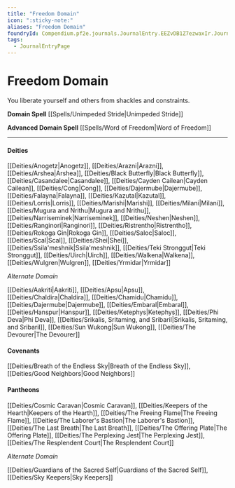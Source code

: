 ```yaml
---
title: "Freedom Domain"
icon: ":sticky-note:"
aliases: "Freedom Domain"
foundryId: Compendium.pf2e.journals.JournalEntry.EEZvDB1Z7ezwaxIr.JournalEntryPage.5MjSsuKOLBoiL8FB
tags:
  - JournalEntryPage
---
```


# Freedom Domain
You liberate yourself and others from shackles and constraints.

**Domain Spell** [[Spells/Unimpeded Stride|Unimpeded Stride]]

**Advanced Domain Spell** [[Spells/Word of Freedom|Word of Freedom]]

* * *

#### **Deities**

[[Deities/Anogetz|Anogetz]], [[Deities/Arazni|Arazni]], [[Deities/Arshea|Arshea]], [[Deities/Black Butterfly|Black Butterfly]], [[Deities/Casandalee|Casandalee]], [[Deities/Cayden Cailean|Cayden Cailean]], [[Deities/Cong|Cong]], [[Deities/Dajermube|Dajermube]], [[Deities/Falayna|Falayna]], [[Deities/Kazutal|Kazutal]], [[Deities/Lorris|Lorris]], [[Deities/Marishi|Marishi]], [[Deities/Milani|Milani]], [[Deities/Mugura and Nrithu|Mugura and Nrithu]], [[Deities/Narriseminek|Narriseminek]], [[Deities/Neshen|Neshen]], [[Deities/Ranginori|Ranginori]], [[Deities/Ristrentho|Ristrentho]], [[Deities/Rokoga Gin|Rokoga Gin]], [[Deities/Saloc|Saloc]], [[Deities/Scal|Scal]], [[Deities/Shei|Shei]], [[Deities/Ssila'meshnik|Ssila'meshnik]], [[Deities/Teki Stronggut|Teki Stronggut]], [[Deities/Uirch|Uirch]], [[Deities/Walkena|Walkena]], [[Deities/Wulgren|Wulgren]], [[Deities/Yrmidar|Yrmidar]]

_Alternate Domain_

[[Deities/Aakriti|Aakriti]], [[Deities/Apsu|Apsu]], [[Deities/Chaldira|Chaldira]], [[Deities/Chamidu|Chamidu]], [[Deities/Dajermube|Dajermube]], [[Deities/Embaral|Embaral]], [[Deities/Hanspur|Hanspur]], [[Deities/Ketephys|Ketephys]], [[Deities/Phi Deva|Phi Deva]], [[Deities/Srikalis, Sritaming, and Sribaril|Srikalis, Sritaming, and Sribaril]], [[Deities/Sun Wukong|Sun Wukong]], [[Deities/The Devourer|The Devourer]]

#### **Covenants**

[[Deities/Breath of the Endless Sky|Breath of the Endless Sky]], [[Deities/Good Neighbors|Good Neighbors]]

#### **Pantheons**

[[Deities/Cosmic Caravan|Cosmic Caravan]], [[Deities/Keepers of the Hearth|Keepers of the Hearth]], [[Deities/The Freeing Flame|The Freeing Flame]], [[Deities/The Laborer's Bastion|The Laborer's Bastion]], [[Deities/The Last Breath|The Last Breath]], [[Deities/The Offering Plate|The Offering Plate]], [[Deities/The Perplexing Jest|The Perplexing Jest]], [[Deities/The Resplendent Court|The Resplendent Court]]

_Alternate Domain_

[[Deities/Guardians of the Sacred Self|Guardians of the Sacred Self]], [[Deities/Sky Keepers|Sky Keepers]]